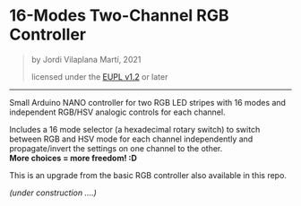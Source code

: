 # 16-Modes Two-Channel RGB Controller

> by Jordi Vilaplana Martí, 2021
>
> licensed under the [EUPL v1.2](https://joinup.ec.europa.eu/collection/eupl/eupl-text-eupl-12) or later

---

Small Arduino NANO controller for two RGB LED stripes with 16 modes
and independent RGB/HSV analogic controls for each channel.

Includes a 16 mode selector (a hexadecimal rotary switch) to switch between
RGB and HSV mode for each channel independently and propagate/invert
the settings on one channel to the other.\
**More choices = more freedom! :D**

This is an upgrade from the basic RGB controller also available in this repo.

_(under construction ....)_

